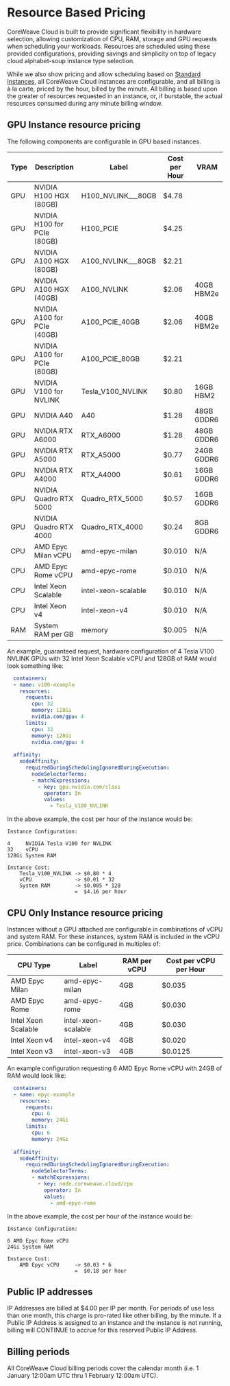 # Resource Based Pricing

CoreWeave Cloud is built to provide significant flexibility in hardware selection, allowing customization of CPU, RAM, storage and GPU requests when scheduling your workloads. Resources are scheduled using these provided configurations, providing savings and simplicity on top of legacy cloud alphabet-soup instance type selection.

While we also show pricing and allow scheduling based on [Standard Instances](https://www.coreweave.com/pricing), all CoreWeave Cloud instances are configurable, and all billing is à la carte, priced by the hour, billed by the minute. All billing is based upon the greater of resources requested in an instance, or, if burstable, the actual resources consumed during any minute billing window.

## GPU Instance resource pricing

The following components are configurable in GPU based instances.

| Type | Description                 | Label                | Cost per Hour | VRAM       |
| ---- | --------------------------- | -------------------- | ------------- | ---------- |
| GPU  | NVIDIA H100 HGX (80GB)      | H100\_NVLINK_\__80GB | $4.78         |            |
| GPU  | NVIDIA H100 for PCIe (80GB) | H100\_PCIE           | $4.25         |            |
| GPU  | NVIDIA A100 HGX (80GB)      | A100\_NVLINK_\__80GB | $2.21         |            |
| GPU  | NVIDIA A100 HGX (40GB)      | A100\_NVLINK         | $2.06         | 40GB HBM2e |
| GPU  | NVIDIA A100 for PCIe (40GB) | A100\_PCIE\_40GB     | $2.06         | 40GB HBM2e |
| GPU  | NVIDIA A100 for PCIe (80GB) | A100\_PCIE\_80GB     | $2.21         |            |
| GPU  | NVIDIA V100 for NVLINK      | Tesla\_V100\_NVLINK  | $0.80         | 16GB HBM2  |
| GPU  | NVIDIA A40                  | A40                  | $1.28         | 48GB GDDR6 |
| GPU  | NVIDIA RTX A6000            | RTX\_A6000           | $1.28         | 48GB GDDR6 |
| GPU  | NVIDIA RTX A5000            | RTX\_A5000           | $0.77         | 24GB GDDR6 |
| GPU  | NVIDIA RTX A4000            | RTX\_A4000           | $0.61         | 16GB GDDR6 |
| GPU  | NVIDIA Quadro RTX 5000      | Quadro\_RTX\_5000    | $0.57         | 16GB GDDR6 |
| GPU  | NVIDIA Quadro RTX 4000      | Quadro\_RTX\_4000    | $0.24         | 8GB GDDR6  |
| CPU  | AMD Epyc Milan vCPU         | amd-epyc-milan       | $0.010        | N/A        |
| CPU  | AMD Epyc Rome vCPU          | amd-epyc-rome        | $0.010        | N/A        |
| CPU  | Intel Xeon Scalable         | intel-xeon-scalable  | $0.010        | N/A        |
| CPU  | Intel Xeon v4               | intel-xeon-v4        | $0.010        | N/A        |
| RAM  | System RAM per GB           | memory               | $0.005        | N/A        |

An example, guaranteed request, hardware configuration of 4 Tesla V100 NVLINK GPUs with 32 Intel Xeon Scalable vCPU and 128GB of RAM would look something like:

```yaml
  containers:
  - name: v100-example
    resources:
      requests:
        cpu: 32
        memory: 128Gi
        nvidia.com/gpu: 4
      limits:
        cpu: 32
        memory: 128Gi
        nvidia.com/gpu: 4        
        
  affinity:
    nodeAffinity:
      requiredDuringSchedulingIgnoredDuringExecution:
        nodeSelectorTerms:
        - matchExpressions:
          - key: gpu.nvidia.com/class
            operator: In
            values:
              - Tesla_V100_NVLINK
```

In the above example, the cost per hour of the instance would be:

```
Instance Configuration:

4     NVIDIA Tesla V100 for NVLINK
32    vCPU
128Gi System RAM

Instance Cost:
    Tesla_V100_NVLINK -> $0.80 * 4
    vCPU              -> $0.01 * 32
    System RAM        -> $0.005 * 128
                      =  $4.16 per hour
```

## CPU Only Instance resource pricing

Instances without a GPU attached are configurable in combinations of vCPU and system RAM. For these instances, system RAM is included in the vCPU price. Combinations can be configured in multiples of:

| CPU Type            | Label               | RAM per vCPU | Cost per vCPU per Hour |
| ------------------- | ------------------- | ------------ | ---------------------- |
| AMD Epyc Milan      | amd-epyc-milan      | 4GB          | $0.035                 |
| AMD Epyc Rome       | amd-epyc-rome       | 4GB          | $0.030                 |
| Intel Xeon Scalable | intel-xeon-scalable | 4GB          | $0.030                 |
| Intel Xeon v4       | intel-xeon-v4       | 4GB          | $0.020                 |
| Intel Xeon v3       | intel-xeon-v3       | 4GB          | $0.0125                |

An example configuration requesting 6 AMD Epyc Rome vCPU with 24GB of RAM would look like:

```yaml
  containers:
  - name: epyc-example
    resources:
      requests:
        cpu: 6
        memory: 24Gi      
      limits:
        cpu: 6
        memory: 24Gi        
        
  affinity:
    nodeAffinity:
      requiredDuringSchedulingIgnoredDuringExecution:
        nodeSelectorTerms:
        - matchExpressions:
          - key: node.coreweave.cloud/cpu
            operator: In
            values:
              - amd-epyc-rome   
```

In the above example, the cost per hour of the instance would be:

```
Instance Configuration:

6 AMD Epyc Rome vCPU
24Gi System RAM

Instance Cost:
    AMD Epyc vCPU     -> $0.03 * 6
                      =  $0.18 per hour
```

## **Public IP addresses**

IP Addresses are billed at $4.00 per IP per month. For periods of use less than one month, this charge is pro-rated like other billing, by the minute. If a Public IP Address is assigned to an instance and the instance is not running, billing will CONTINUE to accrue for this reserved Public IP Address.

## **Billing periods**

All CoreWeave Cloud billing periods cover the calendar month (i.e. 1 January 12:00am UTC thru 1 February 12:00am UTC).
